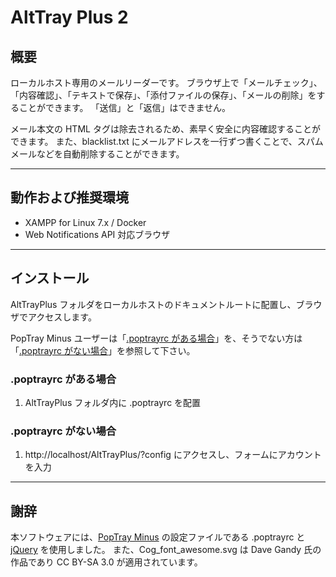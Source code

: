 # AltTray Plus 2

## 概要

ローカルホスト専用のメールリーダーです。
ブラウザ上で「メールチェック」、「内容確認」、「テキストで保存」、「添付ファイルの保存」、「メールの削除」をすることができます。
「送信」と「返信」はできません。

メール本文の HTML タグは除去されるため、素早く安全に内容確認することができます。
また、blacklist.txt にメールアドレスを一行ずつ書くことで、スパムメールなどを自動削除することができます。

---------------------------------------


## 動作および推奨環境

* XAMPP for Linux 7.x / Docker
* Web Notifications API 対応ブラウザ


---------------------------------------


## インストール

AltTrayPlus フォルダをローカルホストのドキュメントルートに配置し、ブラウザでアクセスします。

PopTray Minus ユーザーは「[.poptrayrc がある場合](#poptrayrc-がある場合)」を、そうでない方は「[.poptrayrc がない場合](#poptrayrc-がない場合)」を参照して下さい。

### .poptrayrc がある場合

1. AltTrayPlus フォルダ内に .poptrayrc を配置

### .poptrayrc がない場合

1. http://localhost/AltTrayPlus/?config にアクセスし、フォームにアカウントを入力

---------------------------------------


## 謝辞

本ソフトウェアには、[PopTray Minus](http://server-pro.com/poptrayminus/) の設定ファイルである .poptrayrc と [jQuery](http://jquery.com/) を使用しました。
また、Cog_font_awesome.svg は Dave Gandy 氏の作品であり CC BY-SA 3.0 が適用されています。
